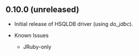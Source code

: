 ## 0.10.0 (unreleased)

* Initial release of HSQLDB driver (using *do_jdbc*).

* Known Issues
  * JRuby-only
